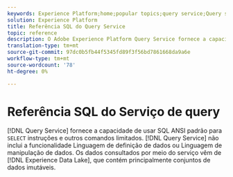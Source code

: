 ```yaml
---
keywords: Experience Platform;home;popular topics;query service;Query service;sql;sql reference;
solution: Experience Platform
title: Referência SQL do Query Service
topic: reference
description: O Adobe Experience Platform Query Service fornece a capacidade de usar o SQL ANSI padrão para instruções SELECT e outros comandos limitados.
translation-type: tm+mt
source-git-commit: 97dc0b5fb44f5345fd89f3f56bd7861668da9a6e
workflow-type: tm+mt
source-wordcount: '78'
ht-degree: 0%

---
```



# Referência SQL do Serviço de query

[!DNL Query Service] fornece a capacidade de usar SQL ANSI padrão para  `SELECT` instruções e outros comandos limitados. [!DNL Query Service] não inclui a funcionalidade Linguagem de definição de dados ou Linguagem de manipulação de dados. Os dados consultados por meio do serviço vêm de [!DNL Experience Data Lake], que contém principalmente conjuntos de dados imutáveis.
